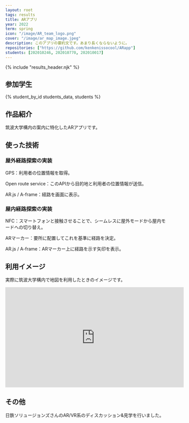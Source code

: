 ```yaml
---
layout: root
tags: results
title: ARアプリ
year: 2022
term: spring
icon: "/image/AR_team_logo.png"
cover: "/image/ar_map_image.jpeg"
description: このアプリの要約文です。あまり長くならないように。
repositories: ["https://github.com/kenkenissocool/ARapp"]
students: [202010246, 202010770, 202010017]
---
```


{% include "results_header.njk" %}

## 参加学生

{% student_by_id students_data, students %}

## 作品紹介

筑波大学構内の案内に特化したARアプリです。

## 使った技術

### 屋外経路探索の実装

GPS：利用者の位置情報を取得。

Open route service：このAPIから目的地と利用者の位置情報が送信。

AR.js / A-frame：経路を画面に表示。

### 屋内経路探索の実装

NFC：スマートフォンと接触させることで、シームレスに屋外モードから屋内モードへの切り替え。

ARマーカー：要所に配置してこれを基準に経路を決定。

AR.js / A-frame：ARマーカー上に経路を示す矢印を表示。

## 利用イメージ

実際に筑波大学構内で地図を利用したときのイメージです。

<div class="youtube">
<iframe width="560" height="315" src="https://www.youtube.com/embed/jSLZzZ-V9ho" title="YouTube video player" frameborder="0" allow="accelerometer; autoplay; clipboard-write; encrypted-media; gyroscope; picture-in-picture" allowfullscreen></iframe>
</div>

## その他

日鉄ソリュージョンズさんのAR/VR系のディスカッション&見学を行いました。
